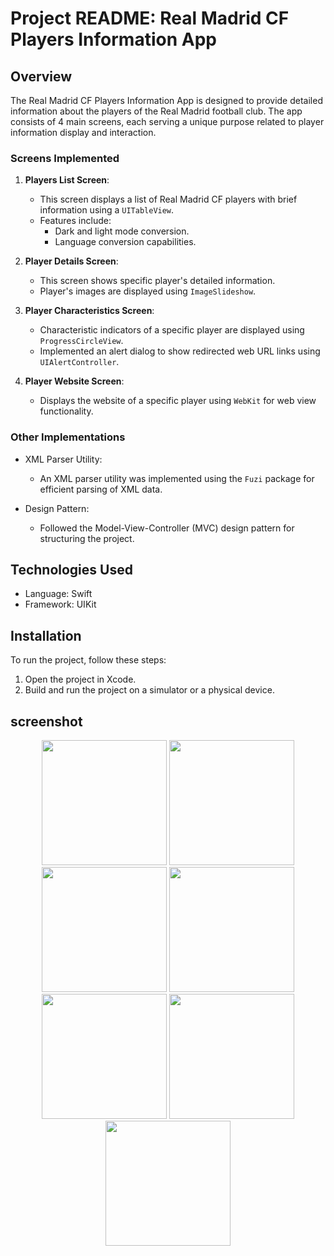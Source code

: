 # Project README: Real Madrid CF Players Information App

## Overview
The Real Madrid CF Players Information App is designed to provide detailed information about the players of the Real Madrid football club. The app consists of 4 main screens, each serving a unique purpose related to player information display and interaction.

### Screens Implemented
1. **Players List Screen**:
    - This screen displays a list of Real Madrid CF players with brief information using a `UITableView`.
    - Features include:
        - Dark and light mode conversion.
        - Language conversion capabilities.

2. **Player Details Screen**:
    - This screen shows specific player's detailed information.
    - Player's images are displayed using `ImageSlideshow`.

3. **Player Characteristics Screen**:
    - Characteristic indicators of a specific player are displayed using `ProgressCircleView`.
    - Implemented an alert dialog to show redirected web URL links using `UIAlertController`.

4. **Player Website Screen**:
    - Displays the website of a specific player using `WebKit` for web view functionality.

### Other Implementations
- XML Parser Utility:
    - An XML parser utility was implemented using the `Fuzi` package for efficient parsing of XML data.
    
- Design Pattern:
    - Followed the Model-View-Controller (MVC) design pattern for structuring the project.

## Technologies Used
- Language: Swift
- Framework: UIKit

## Installation
To run the project, follow these steps:
1. Open the project in Xcode.
2. Build and run the project on a simulator or a physical device.


## screenshot

<div align="center">
  <div align="center">
    <img src="https://github.com/illiafedenko/RealMadrid-C.F/blob/main/screenshots/1.png" width="200px">
    <img src="https://github.com/illiafedenko/RealMadrid-C.F/blob/main/screenshots/2.png" width="200px">
    <img src="https://github.com/illiafedenko/RealMadrid-C.F/blob/main/screenshots/3.png" width="200px">
    <img src="https://github.com/illiafedenko/RealMadrid-C.F/blob/main/screenshots/4.png" width="200px">
    <img src="https://github.com/illiafedenko/RealMadrid-C.F/blob/main/screenshots/5.png" width="200px">
    <img src="https://github.com/illiafedenko/RealMadrid-C.F/blob/main/screenshots/6.png" width="200px">
    <img src="https://github.com/illiafedenko/RealMadrid-C.F/blob/main/screenshots/7.png" width="200px">
  </div>
</div>
